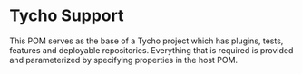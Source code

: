 # Tycho Support

This POM serves as the base of a Tycho project which has plugins, tests, 
features and deployable repositories. Everything that is required is provided
and parameterized by specifying properties in the host POM.


